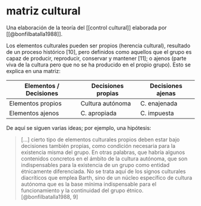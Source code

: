 # matriz cultural
Una elaboración de la teoría del [[control cultural]] elaborada por [[@bonfilbatalla1988]].

Los elementos culturales pueden ser propios (herencia cultural), resultado de un proceso histórico [10], pero definidos como aquellos que el grupo es capaz de producir, reproducir, conservar y mantener [11]; o ajenos (parte viva de la cultura pero que no se ha producido en el propio grupo). Esto se explica en una matriz:

| Elementos / Decisiones | Decisiones propias | Decisiones ajenas |
| ---------------------- | ------------------ | ----------------- |
| Elementos propios      | Cultura autónoma   | C. enajenada      |
| Elementos ajenos       | C. apropiada       | C. impuesta       |

De aquí se siguen varias ideas; por ejemplo, una hipótesis:

> \[...\] cierto tipo de elementos culturales propios deben estar bajo decisiones también propias, como condición necesaria para la existencia misma del grupo. En otras palabras, que habría algunos contenidos concretos en el ámbito de la cultura autónoma, que son indispensables para la existencia de un grupo como entidad étnicamente diferenciada. No se trata aquí de los signos culturales diacríticos que emplea Barth, sino de un núcleo específico de cultura autónoma que es la base mínima indispensable para el funcionamiento y la continuidad del grupo étnico. [@bonfilbatalla1988, 9]
